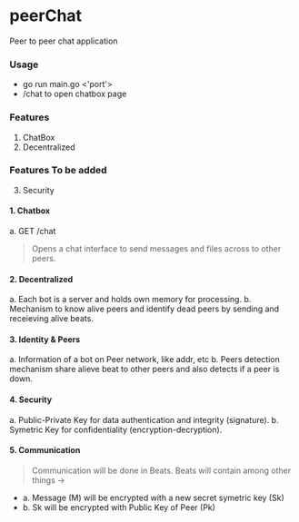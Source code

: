 # peerChat
Peer to peer chat application

### Usage
- go run main.go <'port'>
- /chat to open chatbox page


### Features
1. ChatBox
2. Decentralized

### Features To be added
3. Security


#### 1. Chatbox
a. GET /chat    
> Opens a chat interface to send messages and files across to other peers.
#### 2. Decentralized
a. Each bot is a server and holds own memory for processing.
b. Mechanism to know alive peers and identify dead peers by sending and receieving alive beats.
#### 3. Identity & Peers
a. Information of a bot on Peer network, like addr, etc
b. Peers detection mechanism share alieve beat to other peers and also detects if a peer is down. 
#### 4. Security
a. Public-Private Key for data authentication and integrity (signature).
b. Symetric Key for confidentiality (encryption-decryption).
#### 5. Communication
> Communication will be done in Beats. 
Beats will contain among other things ->      
  * a. Message (M) will be encrypted with a new secret symetric key (Sk)
  * b. Sk will be encrypted with Public Key of Peer (Pk)
